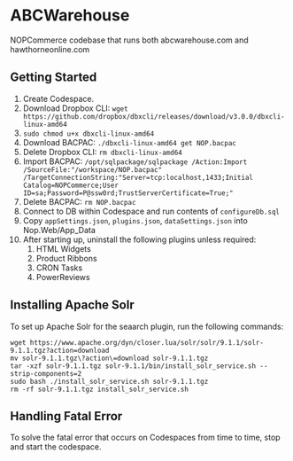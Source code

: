 ﻿# ABCWarehouse

NOPCommerce codebase that runs both abcwarehouse.com and hawthorneonline.com

## Getting Started

1. Create Codespace.
2. Download Dropbox CLI: `wget https://github.com/dropbox/dbxcli/releases/download/v3.0.0/dbxcli-linux-amd64`
3. `sudo chmod u+x dbxcli-linux-amd64`
4. Download BACPAC: `./dbxcli-linux-amd64 get NOP.bacpac`
5. Delete Dropbox CLI: `rm dbxcli-linux-amd64`
6. Import BACPAC: `/opt/sqlpackage/sqlpackage /Action:Import /SourceFile:"/workspace/NOP.bacpac" /TargetConnectionString:"Server=tcp:localhost,1433;Initial Catalog=NOPCommerce;User ID=sa;Password=P@ssw0rd;TrustServerCertificate=True;"`
7. Delete BACPAC: `rm NOP.bacpac`
8. Connect to DB within Codespace and run contents of `configureDb.sql`
9. Copy `appSettings.json`, `plugins.json`, `dataSettings.json` into Nop.Web/App_Data
10. After starting up, uninstall the following plugins unless required:
    1. HTML Widgets
    1. Product Ribbons
    1. CRON Tasks
    1. PowerReviews

## Installing Apache Solr

To set up Apache Solr for the seaarch plugin, run the following commands:

```
wget https://www.apache.org/dyn/closer.lua/solr/solr/9.1.1/solr-9.1.1.tgz?action=download
mv solr-9.1.1.tgz\?action\=download solr-9.1.1.tgz
tar -xzf solr-9.1.1.tgz solr-9.1.1/bin/install_solr_service.sh --strip-components=2
sudo bash ./install_solr_service.sh solr-9.1.1.tgz
rm -rf solr-9.1.1.tgz install_solr_service.sh
```

## Handling Fatal Error

To solve the fatal error that occurs on Codespaces from time to time, stop and start
the codespace.